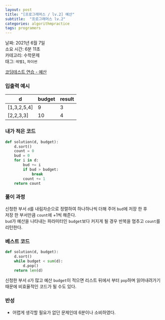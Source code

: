 ```yaml
---
layout: post
title: "[프로그래머스 / lv.2] 예산"
subtitle:  "프로그래머스 lv.2"
categories: algorithmpractice
tags: programers
---
```


날짜: 2021년 6월 7일  
소요 시간: 6분 11초   
카테고리: 수학문제  
태그: `레벨1`, `파이썬`  


[코딩테스트 연습 - 예산](https://programmers.co.kr/learn/courses/30/lessons/12982)

### 입출력 예시  

|d|budget|result|
|---|---|---|
|[1,3,2,5,4]|9|3|
|[2,2,3,3]|10|4|  
    
### 내가 적은 코드
  
```python
def solution(d, budget):
    d.sort()
    count = 0
    bud = 0
    for i in d:
        bud += i
        if bud > budget:
            break
        count += 1
    return count
```
  
### 풀이 과정  
  
신청한 부서 `d`를 내림차순으로 정렬하여 하나하나씩 더해 주어 `bud`에 저장 한 후  
저장 한 부서만큼 `count`에 +1씩 해준다.  
`bud`가 예산을 나타내는 파라미터인 `budget`보다 커지게 될 경우 반복을 멈추고 `count`를 리턴한다.
  
### 베스트 코드
  
```python
def solution(d, budget):
    d.sort()
    while budget < sum(d):
        d.pop()
    return len(d)
```
  
신청한 부서 `d`가 많고 예산 `budget`이 적으면 리스트 뒤에서 부터 `pop`하며 읽어내려가기 때문에 비효율적인 코드가 될 수도 있다.
  
### 반성
- 어렵게 생각할 필요가 없던 문제인데 6분이나 소비하였다.  


